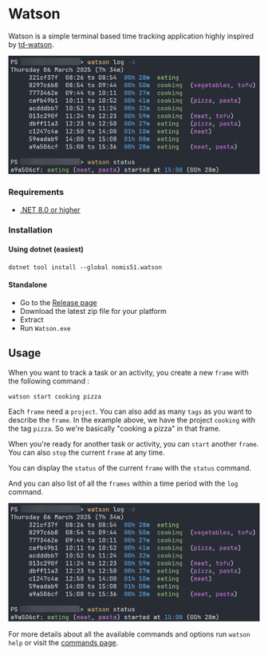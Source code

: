 # Watson

Watson is a simple terminal based time tracking application highly inspired
by [td-watson](https://github.com/jazzband/Watson).

![watson](https://github.com/nomis51/watson/blob/master/docs/docs/images/420494237-15325c86-193a-45cf-b3c8-8d3d7425b692.png)

### Requirements

- [.NET 8.0 or higher](https://dotnet.microsoft.com/en-us/download/dotnet/8.0)

### Installation

#### Using dotnet (easiest)

```
dotnet tool install --global nomis51.watson
```

#### Standalone

- Go to the [Release page](https://github.com/nomis51/watson/releases/latest)
- Download the latest zip file for your platform
- Extract
- Run `Watson.exe`

## Usage

When you want to track a task or an activity, you create a new `frame` with the following command :

```
watson start cooking pizza
```

Each `frame` need a `project`.
You can also add as many `tags` as you want to describe the `frame`.
In the example above, we have the project `cooking` with the tag `pizza`.
So we're basically "cooking a pizza" in that frame.

When you're ready for another task or activity, you can `start` another `frame`.
You can also `stop` the current `frame` at any time.

You can display the `status` of the current `frame` with the `status` command.

And you can also list of all the `frames` within a time period with the `log` command.

![watson](https://github.com/nomis51/watson/blob/master/docs/docs/images/420494237-15325c86-193a-45cf-b3c8-8d3d7425b692.png)

For more details about all the available commands and options run `watson help` or visit
the [commands page](commands.md).
